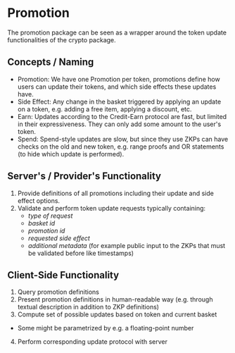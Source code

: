 # Promotion

The promotion package can be seen as a wrapper around the token update functionalities of the crypto package.

## Concepts / Naming
 
 - Promotion: We have one Promotion per token, promotions define how users can update their tokens, and which side effects these updates have.
 - Side Effect: Any change in the basket triggered by applying an update on a token, e.g. adding a free item, applying a discount, etc.
 - Earn: Updates according to the Credit-Earn protocol are fast, but limited in their expressiveness. 
    They can only add some amount to the user's token.
 - Spend: Spend-style updates are slow, but since they use ZKPs can have checks on the old and new token, e.g. range proofs and OR statements (to hide which update is performed).  

## Server's / Provider's Functionality

 1. Provide definitions of all promotions including their update and side effect options.
 2. Validate and perform token update requests typically containing:
    - _type of request_
    - _basket id_
    - _promotion id_
    - _requested side effect_
    - _additional metadata_ (for example public input to the ZKPs that must be validated before like timestamps)
    
## Client-Side Functionality

 1. Query promotion definitions
 2. Present promotion definitions in human-readable way (e.g. through textual description in addition to ZKP definitions)
 3. Compute set of possible updates based on token and current basket
   - Some might be parametrized by e.g. a floating-point number
 4. Perform corresponding update protocol with server
